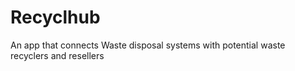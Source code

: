 # Recyclhub
An app that connects Waste disposal systems with potential waste recyclers and resellers
